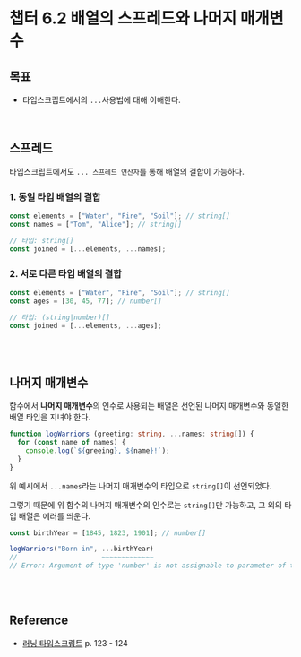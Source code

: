 # 챕터 6.2 배열의 스프레드와 나머지 매개변수

## 목표

- 타입스크립트에서의 `...`사용법에 대해 이해한다.

<br/>

## 스프레드

타입스크립트에서도 `... 스프레드 연산자`를 통해 배열의 결합이 가능하다.

### 1. 동일 타입 배열의 결합

```ts
const elements = ["Water", "Fire", "Soil"]; // string[]
const names = ["Tom", "Alice"]; // string[]

// 타입: string[]
const joined = [...elements, ...names];
```

### 2. 서로 다른 타입 배열의 결합

```ts
const elements = ["Water", "Fire", "Soil"]; // string[]
const ages = [30, 45, 77]; // number[]

// 타입: (string|number)[]
const joined = [...elements, ...ages];
```

<br/>
<br/>

## 나머지 매개변수

함수에서 **나머지 매개변수**의 인수로 사용되는 배열은 선언된 나머지 매개변수와 동일한 배열 타입을 지녀야 한다.

```ts
function logWarriors (greeting: string, ...names: string[]) {
  for (const name of names) {
    console.log(`${greeing}, ${name}!`);
  }
}
```

위 예시에서 `...names`라는 나머지 매개변수의 타입으로 `string[]`이 선언되었다.

그렇기 때문에 위 함수의 나머지 매개변수의 인수로는 `string[]`만 가능하고, 그 외의 타입 배열은 에러를 띄운다.

```ts
const birthYear = [1845, 1823, 1901]; // number[]

logWarriors("Born in", ...birthYear)
//                     ~~~~~~~~~~~~~
// Error: Argument of type 'number' is not assignable to parameter of type 'string'.
```

<br/>
<br/>

## Reference

- [러닝 타입스크립트](https://product.kyobobook.co.kr/detail/S000200553845) p. 123 - 124
